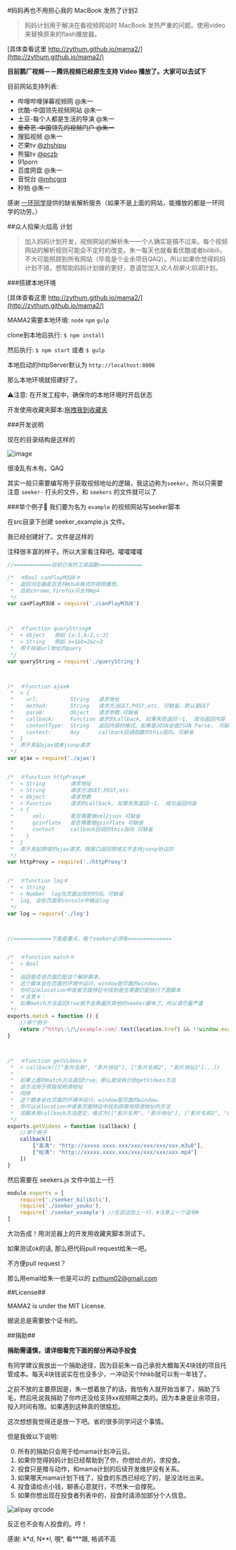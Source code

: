 #妈妈再也不用担心我的 MacBook 发热了计划2> 妈妈计划用于解决在看视频网站时 MacBook 发热严重的问题。使用video来替换原来的flash播放器。[具体查看这里 http://zythum.github.io/mama2/](http://zythum.github.io/mama2/)__目前鹅厂视频－－腾讯视频已经原生支持 Video 播放了。大家可以去试下__目前网站支持列表:+ 哔哩哔哩弹幕视频网 @朱一+ 优酷-中国领先视频网站 @朱一+ 土豆-每个人都是生活的导演 @朱一+ ~~爱奇艺-中国领先的视频门户 @朱一~~+ 搜狐视频 @朱一+ 芒果tv [@zhshipu](https://github.com/zhshipu)+ 熊猫tv [@pczb](https://github.com/pczb)+ 91porn+ 百度网盘 @朱一+ 音悦台 [@mhcgrq](https://github.com/mhcgrq)+ 秒拍 @朱一感谢 [一环同学](http://weibo.com/justashit)提供的缺省解析服务（如果不是上面的网站，能播放的都是一环同学的功劳。）##众人拾柴火焰高 计划> 加入妈妈计划开发，视频网站的解析朱一一个人确实是搞不过来。每个视频网站的解析规则可能会不定时的改变。朱一每天也就看看优酷或者bilibili，不大可能照顾到所有网站（毕竟是个业余项目QAQ）。所以如果你觉得妈妈计划不错，想帮助妈妈计划做的更好，恳请您加入*众人拾柴火焰高*计划。###搭建本地环境[具体查看这里 http://zythum.github.io/mama2/](http://zythum.github.io/mama2/)MAMA2需要本地环境: `node` `npm` `gulp`clone到本地后执行: `$ npm install`然后执行: `$ npm start` 或者 `$ gulp`本地启动的httpServer默认为 `http://localhost:8000`那么本地环境就搭建好了。⚠注意: 在开发工程中，确保你的本地环境时开启状态开发使用收藏夹脚本:[拖拽我到收藏夹](javascript:void\(function\(u,s\){s=document.body.appendChild\(document.createElement\('script'\)\);s.src=u+'?ts='+Date.now\(\);s.charset='UTF-8'}\('http://localhost:8000/dest/index.js'\)\))###开发说明现在的目录结构是这样的![image](http://zythum.github.io/mama2/images/ll.png)很凌乱有木有。QAQ其实一般只需要编写用于获取视频地址的逻辑，我这边称为`seeker`。所以只需要注意 `seeker-` 打头的文件，和 `seekers` 的文件就可以了###举个例子🌰我们要为名为 `example` 的视频网站写seeker脚本在src目录下创建 seeker_example.js 文件。我已经创建好了。文件是这样的注释很丰富的样子。所以大家看注释吧。嚯嚯嚯嚯```javascript//============目前已有的工具函数==============/*  ＃Bool canPlayM3U8＃ *  返回浏览器是否支持m3u8格式的视频播放。 *  目前chrome,firefox只支持mp4 */var canPlayM3U8 = require('./canPlayM3U8')/*  ＃function queryString# *  < Object   例如 {a:1,b:2,c:3} *  > String   例如 a=1&b=2&c=3 *  用于拼装url地址的query */var queryString = require('./queryString')/*  ＃function ajax# *  < { *    url:          String   请求地址 *    method:       String   请求方法GET,POST,etc. 可缺省，默认是GET *    param:        Object   请求参数.可缺省 *    callback:     Function 请求的callback, 如果失败返回－1， 成功返回内容 *    contentType:  String   返回内容的格式。如果是JOSN会做JSON Parse， 可缺省,默认是json *    context:      Any      callback回调函数的this指向。可缺省 *  } *  用于发起ajax或者jsonp请求 */var ajax = require('./ajax')/*  ＃function httpProxy# *  < String        请求地址 *  < String        请求方法GET,POST,etc. *  < Object        请求参数 *  < Function      请求的callback, 如果失败返回－1， 成功返回内容 *  < { *      xml:        是否需要做xml2json 可缺省 *      gzinflate   是否需要做gzinflate 可缺省 *      context     callback回调的this指向 可缺省 *    } *  } *  用于发起跨域的ajax请求。既接口返回跨域又不支持jsonp协议的 */var httpProxy = require('./httpProxy')/*  ＃function log＃ *  < String *  < Number  log在页面出现的时间。可缺省 *  log, 会在页面和console中输出log */var log = require('./log')//============下面是重点，每个seeker必须有==============/*  ＃function match＃ *  > Bool * *  返回是否该页面匹配这个解析脚本， *  这个脚本会在页面的环境中运行。window是页面的window。 *  你可以从location中或者页面特征中找到是否需要匹配执行下面脚本 *  ＃注意＃： *  如果match方法返回true就不会再遍历其他的seeker脚本了。所以请尽量严谨 */exports.match = function () {	//举个例子	return /^http\:\/\/example.com/.test(location.href) && !!window.example}/*  ＃function getVideos＃ *	< callback([["影片名称", "影片地址"], ["影片名称2", "影片地址2"]...]) *   *	如果上面的match方法返回true。那么就会执行到getVideos方法 *  该方法用于获取视频源地址 *  同样 *  这个脚本会在页面的环境中运行。window是页面的window。 *  你可以从location中或者页面特征中找到获取视频源地址的方法 *  该脚本用callback方法提交，格式为[["影片名称", "影片地址"], ["影片名称2", "影片地址2"]...] */exports.getVideos = function (callback) {	//举个例子	callback([		["高清": "http://xxxxx.xxxx.xxx/xxx/xxx/xxx/xxx.m3u8"],		["标清": "http://xxxxx.xxxx.xxx/xxx/xxx/xxx/xxx.mp4"]	])}```然后需要在 seekers.js 文件中加上一行```javascriptmodule.exports = [	require('./seeker_bilibili'),	require('./seeker_youku'),	require('./seeker_example') //在这边加上一行，#注意上一个逗号#]```大功告成！用浏览器上的开发用收藏夹脚本测试下。如果测试ok的话, 那么把代码pull request给朱一吧。不方便pull request？那么用email给朱一也是可以的 zythum02@gmail.com##License##MAMA2 is under the MIT License.据说总是需要放个证书的。##捐助##__捐助需谨慎，请详细看完下面的部分再动手投食__有同学建议我放出一个捐助途径，因为目前朱一自己承担大概每天4块钱的项目托管成本。每天4块钱说实在也没多少，一冲动买个hhkb就可以有一年钱了。之前不放的主要原因是，朱一想着放了的话，我怕有人就开始当爹了，捐助了5毛，然后吼说我捐助了你咋还没给支持xx视频啊之类的。因为本身是业余项目，投入时间有限。如果遇到这种真的很尴尬。这次想想我觉得还是放一下吧。省的很多同学问这个事情。但是我做以下说明:0. 所有的捐助只会用于给mama计划冲云豆。1. 如果你觉得妈妈计划已经帮助到了你，你想给点的，求投食。2. 投食只是赠与动作，和mama计划的后续开发维护没有关系。3. 如果哪天mama计划下线了，投食的东西已经吃了的，是没法吐出来。4. 投食请给点小钱，聊表心意就行，不然朱一会撑死。5. 如果你想出现在投食者列表中的，投食时请添加部分个人信息。![alipay qrcode](http://zythum.github.io/mama2/images/qr.png)反正也不会有人投食的。哼！感谢: k\*d, N\*\*l, 覗\*, 看\*\*\*跟, 格调不高